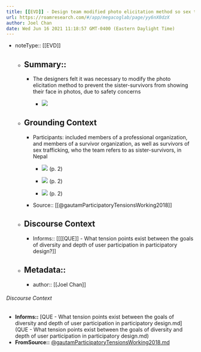 ```yaml
---
title: [[EVD]] - Design team modified photo elicitation method so sex trafficking survivor participants' faces were not shown, for safety concerns - [[@gautamParticipatoryTensionsWorking2018]]
url: https://roamresearch.com/#/app/megacoglab/page/yy6nX0dzX
author: Joel Chan
date: Wed Jun 16 2021 11:18:57 GMT-0400 (Eastern Daylight Time)
---
```


- noteType:: [[EVD]]

    - ## Summary::

        - The designers felt it was necessary to modify the photo elicitation method to prevent the sister-survivors from showing their face in photos, due to safety concerns

            - ![](https://firebasestorage.googleapis.com/v0/b/firescript-577a2.appspot.com/o/imgs%2Fapp%2Fmegacoglab%2F_MpaHTvHVT.png?alt=media&token=3ff72bd8-df10-44ec-8318-a6c5fd51d837)

    - ## **Grounding Context**

        - Participants: included members of a professional organization, and members of a survivor organization, as well as survivors of sex trafficking, who the team refers to as sister-survivors, in Nepal

            - ![](https://firebasestorage.googleapis.com/v0/b/firescript-577a2.appspot.com/o/imgs%2Fapp%2Fmegacoglab%2FZAwUMwQSPN.png?alt=media&token=f1f8c1ec-b4a5-4a8f-9d1e-cb3894ea5396) (p. 2)

            - ![](https://firebasestorage.googleapis.com/v0/b/firescript-577a2.appspot.com/o/imgs%2Fapp%2Fmegacoglab%2FyBW4dJV_f7.png?alt=media&token=885d6c41-a317-4c6b-be9d-3d619c701bd8) (p. 2)

            - ![](https://firebasestorage.googleapis.com/v0/b/firescript-577a2.appspot.com/o/imgs%2Fapp%2Fmegacoglab%2FXdPqA7M6Zh.png?alt=media&token=c4bec0fc-bf4d-4f95-b081-6ed2b63e1b77) (p. 2)

        - Source:: [[@gautamParticipatoryTensionsWorking2018]]

    - ## **Discourse Context**

        - Informs:: [[[[QUE]] - What tension points exist between the goals of diversity and depth of user participation in participatory design?]]

    - ## Metadata::

        - author:: [[Joel Chan]]

###### Discourse Context

- **Informs::** [QUE - What tension points exist between the goals of diversity and depth of user participation in participatory design.md](QUE - What tension points exist between the goals of diversity and depth of user participation in participatory design.md)
- **FromSource::** [@gautamParticipatoryTensionsWorking2018.md](@gautamParticipatoryTensionsWorking2018.md)

